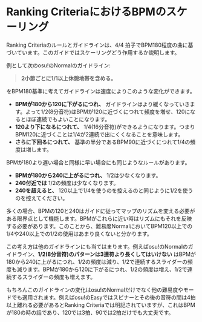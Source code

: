 # Ranking CriteriaにおけるBPMのスケーリング

Ranking Criteriaのルールとガイドラインは、4/4 拍子でBPM180程度の曲に基づいています。このガイドではスケーリングどう作用するか説明します。

例として次のosu!のNormalのガイドライン:

> **2小節ごとに1/1以上休憩地帯を含める。**

をBPM180基準に考えてガイドラインは速度によりこのような変化ができます。

- **BPMが180から120に下がるにつれ、** ガイドラインはより緩くなっていきます。よって1/2(8分音符)はBPMが120に近づくにつれて頻度を増せ、120になるとほぼ連続でもよいことになります。
- **120より下になるにつれて、** 1/4(16分音符)ができるようになります。つまりBPM120に近づくことは1/4が2連続で出にくくなることを意味します。
- **さらに下回るにつれて、** 基準の半分であるBPM90に近づくにつれて1/4の頻度は増します。

BPMが180より遅い場合と同様に早い場合にも同じようなルールがあります。

- **BPMが180から240に上がるにつれ、** 1/2は少なくなります。
- **240付近では** 1/2の頻度は少なくなります。
- **240を超えると、** 120以上で1/4を使うのを控えるのと同じように1/2を使うのを控えてください。

多くの場合、BPMの120と240はガイドに従ってマップのリズムを変える必要がある限界点として機能します。BPMがこれらに近い時はリズムにもそれを反映する必要があります。このことから、難易度NormalにおいてBPM120以上での1/4や240以上での1/2の使用はあまり良くないと分かります。

この考え方は他のガイドラインにも当てはまります。例えばosu!のNormalのガイドライン、**1/2(8分音符)のパターンは3連符より長くしてはいけない** はBPMが180から240に上がるにつれ、1/2の頻度は減り、1/2で連続するスライダーの頻度も減ります。BPMが180から120に下がるにつれ、1/2の頻度は増え、1/2で連続するスライダーの頻度も増えます。

もちろんこのガイドラインの変化はosu!のNormalだけでなく他の難易度やモードでも適用されます。例えばosu!のEasyではスピナーとその後の音符の間は4拍以上離れる必要があるとRanking Criteriaでは明記されていますが、これはBPMが180の時の話であり、120では3拍、90では2拍だけでも大丈夫です。
